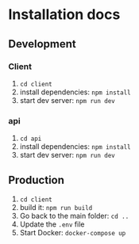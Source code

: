 # Installation docs

## Development

### Client

1. `cd client`
2. install dependencies: `npm install`
3. start dev server: `npm run dev`

### api

1. `cd api`
2. install dependencies: `npm install`
3. start dev server: `npm run dev`

## Production

1. `cd client`
2. build it: `npm run build`
3. Go back to the main folder: `cd ..`
4. Update the `.env` file
5. Start Docker: `docker-compose up`
